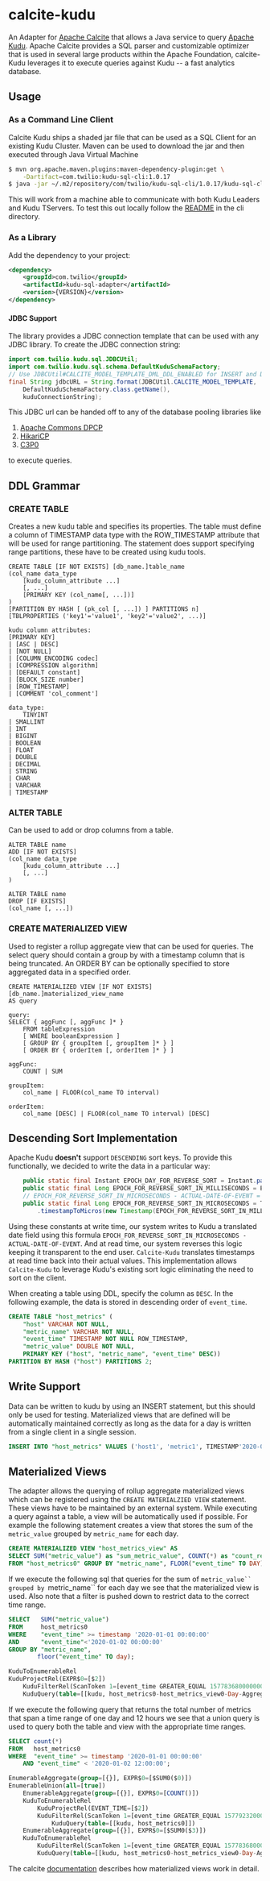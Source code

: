 # calcite-kudu

An Adapter for [Apache Calcite](https://calcite.apache.org/) that allows a Java service to query [Apache Kudu](https://kudu.apache.org/).
Apache Calcite provides a SQL parser and customizable optimizer that is used in several large products within the Apache Foundation,
calcite-Kudu leverages it to execute queries against Kudu -- a fast analytics database.

## Usage

### As a Command Line Client
Calcite Kudu ships a shaded jar file that can be used as a SQL Client for an existing Kudu Cluster. Maven can be used to download the jar and then executed through Java Virtual Machine

``` bash
$ mvn org.apache.maven.plugins:maven-dependency-plugin:get \
	-Dartifact=com.twilio:kudu-sql-cli:1.0.17
$ java -jar ~/.m2/repository/com/twilio/kudu-sql-cli/1.0.17/kudu-sql-cli-1.0.17.jar -c kudu-leader1,kudu-leader2,kudu-leader3
```

This will work from a machine able to communicate with both Kudu Leaders and Kudu TServers. To test this out locally follow the [README](./cli/README.md) in the cli directory.


### As a Library
Add the dependency to your project:

``` xml
<dependency>
	<groupId>com.twilio</groupId>
	<artifactId>kudu-sql-adapter</artifactId>
	<version>{VERSION}</version>
</dependency>
```

#### JDBC Support
The library provides a JDBC connection template that can be used with any JDBC library. To create the JDBC connection string:

``` java
import com.twilio.kudu.sql.JDBCUtil;
import com.twilio.kudu.sql.schema.DefaultKuduSchemaFactory;
// Use JDBCUtil#CALCITE_MODEL_TEMPLATE_DML_DDL_ENABLED for INSERT and DDL support
final String jdbcURL = String.format(JDBCUtil.CALCITE_MODEL_TEMPLATE,
	DefaultKuduSchemaFactory.class.getName(),
	kuduConnectionString);
```

This JDBC url can be handed off to any of the database pooling libraries like
1. [Apache Commons DPCP](https://commons.apache.org/proper/commons-dbcp/download_dbcp.cgi)
2. [HikariCP](https://github.com/brettwooldridge/HikariCP)
3. [C3P0](https://www.mchange.com/projects/c3p0/)

to execute queries.

## DDL Grammar

### CREATE TABLE
Creates a new kudu table and specifies its properties. The table must define a column of TIMESTAMP data type with
the ROW_TIMESTAMP attribute that will be used for range partitioning. The statement does support specifying range partitions,
these have to be created using kudu tools.
```
CREATE TABLE [IF NOT EXISTS] [db_name.]table_name
(col_name data_type
	[kudu_column_attribute ...]
	[, ...]
	[PRIMARY KEY (col_name[, ...])]
)
[PARTITION BY HASH [ (pk_col [, ...]) ] PARTITIONS n]
[TBLPROPERTIES ('key1'='value1', 'key2'='value2', ...)]

kudu column attributes:
[PRIMARY KEY]
| [ASC | DESC]
| [NOT NULL]
| [COLUMN_ENCODING codec]
| [COMPRESSION algorithm]
| [DEFAULT constant]
| [BLOCK_SIZE number]
| [ROW_TIMESTAMP]
| [COMMENT 'col_comment']

data_type:
	TINYINT
| SMALLINT
| INT
| BIGINT
| BOOLEAN
| FLOAT
| DOUBLE
| DECIMAL
| STRING
| CHAR
| VARCHAR
| TIMESTAMP
```

### ALTER TABLE
Can be used to add or drop columns from a table.
```
ALTER TABLE name
ADD [IF NOT EXISTS]
(col_name data_type
	[kudu_column_attribute ...]
	[, ...]
)

ALTER TABLE name
DROP [IF EXISTS]
(col_name [, ...])
```

### CREATE MATERIALIZED VIEW
Used to register a rollup aggregate view that can be used for queries.
The select query should contain a group by with a timestamp column that is being truncated.
An ORDER BY can be optionally specified to store aggregated data in a specified order.
```
CREATE MATERIALIZED VIEW [IF NOT EXISTS] [db_name.]materialized_view_name
AS query

query:
SELECT { aggFunc [, aggFunc ]* }
	FROM tableExpression
	[ WHERE booleanExpression ]
	[ GROUP BY { groupItem [, groupItem ]* } ]
	[ ORDER BY { orderItem [, orderItem ]* } ]

aggFunc:
	COUNT | SUM

groupItem:
	col_name | FLOOR(col_name TO interval)

orderItem:
	col_name [DESC] | FLOOR(col_name TO interval) [DESC]
```

## Descending Sort Implementation
Apache Kudu **doesn't** support `DESCENDING` sort keys. To provide this functionally, we decided to write the data in a particular way:

``` java
	public static final Instant EPOCH_DAY_FOR_REVERSE_SORT = Instant.parse("9999-12-31T00:00:00.000000Z");
	public static final Long EPOCH_FOR_REVERSE_SORT_IN_MILLISECONDS = EPOCH_DAY_FOR_REVERSE_SORT.toEpochMilli();
	// EPOCH_FOR_REVERSE_SORT_IN_MICROSECONDS - ACTUAL-DATE-OF-EVENT = DATE-TO-STORE
	public static final Long EPOCH_FOR_REVERSE_SORT_IN_MICROSECONDS = TimestampUtil
		.timestampToMicros(new Timestamp(EPOCH_FOR_REVERSE_SORT_IN_MILLISECONDS));
```

Using these constants at write time, our system writes to Kudu a translated date field using this formula `EPOCH_FOR_REVERSE_SORT_IN_MICROSECONDS - ACTUAL-DATE-OF-EVENT`. And at read time, our system reverses this logic keeping it transparent to the end user. `Calcite-Kudu` translates timestamps at read time back into their actual values.
This implementation allows `Calcite-Kudu` to leverage Kudu's existing sort logic eliminating the need to sort on the client.

When creating a table using DDL, specify the column as `DESC`. In the following example, the data is stored in descending order of
`event_time`.

``` sql
CREATE TABLE "host_metrics" (
	"host" VARCHAR NOT NULL,
	"metric_name" VARCHAR NOT NULL,
	"event_time" TIMESTAMP NOT NULL ROW_TIMESTAMP,
	"metric_value" DOUBLE NOT NULL,
	PRIMARY KEY ("host", "metric_name", "event_time" DESC))
PARTITION BY HASH ("host") PARTITIONS 2;
```

## Write Support
Data can be written to kudu by using an INSERT statement, but this should only be used for testing.
Materialized views that are defined will be automatically maintained correctly as long as the data for a day is written from a
single client in a single session.
``` sql
INSERT INTO "host_metrics" VALUES ('host1', 'metric1', TIMESTAMP'2020-01-02', 10);
```

## Materialized Views
The adapter allows the querying of rollup aggregate materialized views which can be registered using the
`CREATE MATERIALZIED VIEW` statement. These views have to be maintained by an external system.
While executing a query against a table, a view will be automatically
used if possible. For example the following statement creates a view that stores the sum of the ``metric_value``
grouped by ``metric_name`` for each day.
```sql
CREATE MATERIALIZED VIEW "host_metrics_view" AS
SELECT SUM("metric_value") as "sum_metric_value", COUNT(*) as "count_records"
FROM "host_metrics0" GROUP BY "metric_name", FLOOR("event_time" TO DAY);
```

If we execute the following sql that queries for the sum of `metric_value`` grouped by `metric_name`` for each day
we see that the materialized view is used. Also note that a filter is pushed down to restrict data to the correct time range.
``` sql
SELECT   SUM("metric_value")
FROM     host_metrics0
WHERE    "event_time" >= timestamp '2020-01-01 00:00:00'
AND      "event_time"<'2020-01-02 00:00:00'
GROUP BY "metric_name",
		floor("event_time" TO day);
```
``` sql
KuduToEnumerableRel
KuduProjectRel(EXPR$0=[$2])
	KuduFilterRel(ScanToken 1=[event_time GREATER_EQUAL 1577836800000000, event_time LESS 1577923200000000])
	KuduQuery(table=[[kudu, host_metrics0-host_metrics_view0-Day-Aggregation]])
```

If we execute the following query that returns the total number of metrics that span a time range of one day
and 12 hours we see that a union query is used to query both the table and view with the appropriate time ranges.
``` sql
SELECT count(*)
FROM   host_metrics0
WHERE  "event_time" >= timestamp '2020-01-01 00:00:00'
	AND "event_time" < '2020-01-02 12:00:00';
```
``` sql
EnumerableAggregate(group=[{}], EXPR$0=[$SUM0($0)])
EnumerableUnion(all=[true])
	EnumerableAggregate(group=[{}], EXPR$0=[COUNT()])
	KuduToEnumerableRel
		KuduProjectRel(EVENT_TIME=[$2])
		KuduFilterRel(ScanToken 1=[event_time GREATER_EQUAL 1577923200000000, event_time LESS 1577966400000000])
			KuduQuery(table=[[kudu, host_metrics0]])
	EnumerableAggregate(group=[{}], EXPR$0=[$SUM0($3)])
	KuduToEnumerableRel
		KuduFilterRel(ScanToken 1=[event_time GREATER_EQUAL 1577836800000000, event_time LESS 1577923200000000])
		KuduQuery(table=[[kudu, host_metrics0-host_metrics_view0-Day-Aggregation]])
```
The calcite [documentation](https://calcite.apache.org/docs/materialized_views.html)
describes how materialized views work in detail.

